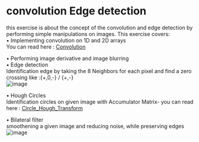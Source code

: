 # convolution Edge detection
this exercise is about the concept of the convolution and edge
detection by performing simple manipulations on images.
This exercise covers: <br />
• Implementing convolution on 1D and 2D arrays <br />
You can read here : [Convolution](https://en.wikipedia.org/wiki/Convolution "Wikipedia") <br />

• Performing image derivative and image blurring <br />
• Edge detection <br />
Identification edge by taking the 8 Neighbors for each pixel and find a zero crossing like :{+,0,-} / {+,-} <br />
![image](https://user-images.githubusercontent.com/77111035/164194852-2fc15073-b923-4426-8ced-5f06b500926b.png)

• Hough Circles <br />
Identification circles on given image with Accumulator Matrix- you can read here : [Circle_Hough_Transform](https://en.wikipedia.org/wiki/Circle_Hough_Transform "Wikipedia")

• Bilateral filter <br />
 smoothening a given image and reducing noise, while preserving edges
![image](https://user-images.githubusercontent.com/77111035/164196178-cb1d776a-63e0-49a9-870e-7ba2116edf6a.png)

